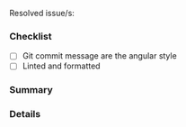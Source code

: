 Resolved issue/s: 
<!-- You should write it in commit message too -->
### Checklist
- [ ] Git commit message are the angular style
- [ ] Linted and formatted

### Summary
<!-- Describe your change with a few words up to 96 characters -->

### Details
<!-- Describe your change clearly -->


